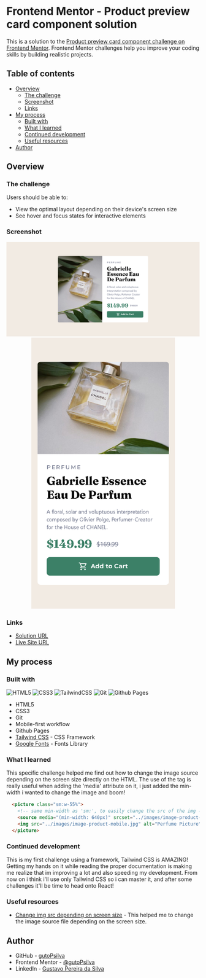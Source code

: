 # Frontend Mentor - Product preview card component solution

This is a solution to the [Product preview card component challenge on Frontend Mentor](https://www.frontendmentor.io/challenges/product-preview-card-component-GO7UmttRfa). Frontend Mentor challenges help you improve your coding skills by building realistic projects. 

## Table of contents

- [Overview](#overview)
  - [The challenge](#the-challenge)
  - [Screenshot](#screenshot)
  - [Links](#links)
- [My process](#my-process)
  - [Built with](#built-with)
  - [What I learned](#what-i-learned)
  - [Continued development](#continued-development)
  - [Useful resources](#useful-resources)
- [Author](#author)

## Overview

### The challenge

Users should be able to:

- View the optimal layout depending on their device's screen size
- See hover and focus states for interactive elements

### Screenshot

<div align="center">
  <img src="images\screenshots\desktop.jpeg" alt="desktop screenshot">
  <img src="images\screenshots\mobile.jpeg" alt="mobile screenshot" style="width: 375px">
</div>

### Links

- [Solution URL](https://github.com/gutoPsilva/FrontEnd-Mentor/tree/main/014.%20product-preview-card-component-main)
- [Live Site URL](https://gutopsilva.github.io/FrontEnd-Mentor/014.%20product-preview-card-component-main/dist/index.html)

## My process

### Built with

<!-- Badges -->
![HTML5](https://img.shields.io/badge/html5-%23E34F26.svg?style=for-the-badge&logo=html5&logoColor=white)
![CSS3](https://img.shields.io/badge/css3-%231572B6.svg?style=for-the-badge&logo=css3&logoColor=white)
![TailwindCSS](https://img.shields.io/badge/tailwindcss-%2338B2AC.svg?style=for-the-badge&logo=tailwind-css&logoColor=white)
![Git](https://img.shields.io/badge/git-%23F05033.svg?style=for-the-badge&logo=git&logoColor=white)
![Github Pages](https://img.shields.io/badge/github%20pages-121013?style=for-the-badge&logo=github&logoColor=white)

- HTML5
- CSS3
- Git
- Mobile-first workflow
- Github Pages
- [Tailwind CSS](https://tailwindcss.com/) - CSS Framework
- [Google Fonts](https://fonts.google.com/) - Fonts Library

### What I learned

This specific challenge helped me find out how to change the image source depending on the screen size directly on the HTML. The use of the <picture> tag is really useful when adding the 'media' attribute on it, i just added the min-width i wanted to change the image and boom!

```html
  <picture class="sm:w-55%">
    <!-- same min-width as 'sm:', to easily change the src of the img -->
    <source media="(min-width: 640px)" srcset="../images/image-product-desktop.jpg"> 
    <img src="../images/image-product-mobile.jpg" alt="Perfume Picture">
  </picture>
```

### Continued development

This is my first challenge using a framework, Tailwind CSS is AMAZING! Getting my hands on it while reading the proper documentation is making me realize that im improving a lot and also speeding my development. From now on i think i'll use only Tailwind CSS so i can master it, and after some challenges it'll be time to head onto React!

### Useful resources

- [Change img src depending on screen size](https://stackoverflow.com/questions/30460681/changing-image-src-depending-on-screen-size) - This helped me to change the image source file depending on the screen size.

## Author

- GitHub - [gutoPsilva](https://github.com/gutoPsilva)
- Frontend Mentor - [@gutoPsilva](https://www.frontendmentor.io/profile/gutoPsilva)
- LinkedIn - [Gustavo Pereira da Silva](https://www.linkedin.com/in/gustavo-pereira-da-silva-b5b684247/)